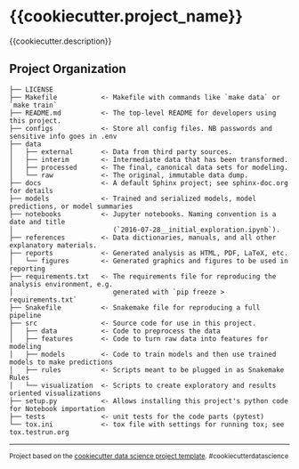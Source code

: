 {{cookiecutter.project_name}}
==============================

{{cookiecutter.description}}

Project Organization
------------

    ├── LICENSE
    ├── Makefile           <- Makefile with commands like `make data` or `make train`
    ├── README.md          <- The top-level README for developers using this project.
    ├── configs            <- Store all config files. NB passwords and sensitive info goes in .env
    ├── data
    │   ├── external       <- Data from third party sources.
    │   ├── interim        <- Intermediate data that has been transformed.
    │   ├── processed      <- The final, canonical data sets for modeling.
    │   └── raw            <- The original, immutable data dump.
    ├── docs               <- A default Sphinx project; see sphinx-doc.org for details
    ├── models             <- Trained and serialized models, model predictions, or model summaries
    ├── notebooks          <- Jupyter notebooks. Naming convention is a date and title
    │                         (`2016-07-28__initial_exploration.ipynb`).
    ├── references         <- Data dictionaries, manuals, and all other explanatory materials.
    ├── reports            <- Generated analysis as HTML, PDF, LaTeX, etc.
    │   └── figures        <- Generated graphics and figures to be used in reporting
    ├── requirements.txt   <- The requirements file for reproducing the analysis environment, e.g.
    │                         generated with `pip freeze > requirements.txt`
    ├── Snakefile          <- Snakemake file for reproducing a full pipeline
    ├── src                <- Source code for use in this project.
    │   ├── data           <- Code to preprocess the data
    │   ├── features       <- Code to turn raw data into features for modeling
    │   ├── models         <- Code to train models and then use trained models to make predictions
    │   ├── rules          <- Scripts meant to be plugged in as Snakemake Rules
    │   └── visualization  <- Scripts to create exploratory and results oriented visualizations
    ├── setup.py           <- Allows installing this project's python code for Notebook importation
    ├── tests              <- unit tests for the code parts (pytest)
    └── tox.ini            <- tox file with settings for running tox; see tox.testrun.org


--------

<p><small>Project based on the <a target="_blank" href="https://drivendata.github.io/cookiecutter-data-science/">cookiecutter data science project template</a>. #cookiecutterdatascience</small></p>
